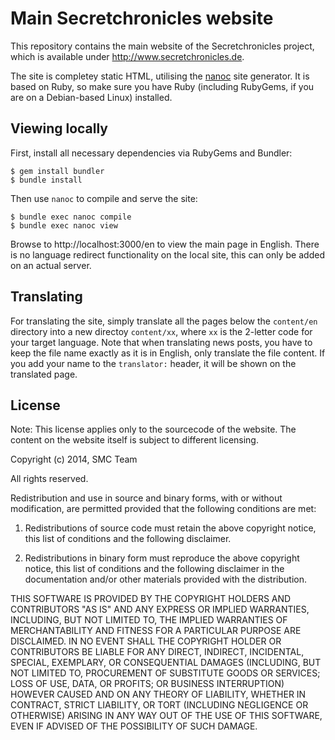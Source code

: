 Main Secretchronicles website
=============================

This repository contains the main website of the Secretchronicles
project, which is available under http://www.secretchronicles.de.

The site is completey static HTML, utilising the
[nanoc](http://nanoc.ws) site generator. It is based on Ruby, so make
sure you have Ruby (including RubyGems, if you are on a Debian-based
Linux) installed.

Viewing locally
---------------

First, install all necessary dependencies via RubyGems and Bundler:

~~~~~~~~~~~~~~~~
$ gem install bundler
$ bundle install
~~~~~~~~~~~~~~~~

Then use `nanoc` to compile and serve the site:

~~~~~~~~~~~~~~~~
$ bundle exec nanoc compile
$ bundle exec nanoc view
~~~~~~~~~~~~~~~~

Browse to http://localhost:3000/en to view the main page in
English. There is no language redirect functionality on the local
site, this can only be added on an actual server.

Translating
-----------

For translating the site, simply translate all the pages below the
`content/en` directory into a new directoy `content/xx`, where `xx` is
the 2-letter code for your target language. Note that when translating
news posts, you have to keep the file name exactly as it is in
English, only translate the file content. If you add your name to the
`translator:` header, it will be shown on the translated page.

License
-------

Note: This license applies only to the sourcecode of the website. The
content on the website itself is subject to different licensing.

Copyright (c) 2014, SMC Team

All rights reserved.

Redistribution and use in source and binary forms, with or without
modification, are permitted provided that the following conditions are
met:

1. Redistributions of source code must retain the above copyright
notice, this list of conditions and the following disclaimer.

2. Redistributions in binary form must reproduce the above copyright
notice, this list of conditions and the following disclaimer in the
documentation and/or other materials provided with the distribution.

THIS SOFTWARE IS PROVIDED BY THE COPYRIGHT HOLDERS AND CONTRIBUTORS
"AS IS" AND ANY EXPRESS OR IMPLIED WARRANTIES, INCLUDING, BUT NOT
LIMITED TO, THE IMPLIED WARRANTIES OF MERCHANTABILITY AND FITNESS FOR
A PARTICULAR PURPOSE ARE DISCLAIMED. IN NO EVENT SHALL THE COPYRIGHT
HOLDER OR CONTRIBUTORS BE LIABLE FOR ANY DIRECT, INDIRECT, INCIDENTAL,
SPECIAL, EXEMPLARY, OR CONSEQUENTIAL DAMAGES (INCLUDING, BUT NOT
LIMITED TO, PROCUREMENT OF SUBSTITUTE GOODS OR SERVICES; LOSS OF USE,
DATA, OR PROFITS; OR BUSINESS INTERRUPTION) HOWEVER CAUSED AND ON ANY
THEORY OF LIABILITY, WHETHER IN CONTRACT, STRICT LIABILITY, OR TORT
(INCLUDING NEGLIGENCE OR OTHERWISE) ARISING IN ANY WAY OUT OF THE USE
OF THIS SOFTWARE, EVEN IF ADVISED OF THE POSSIBILITY OF SUCH DAMAGE.
